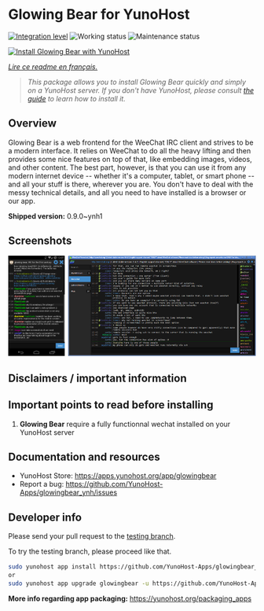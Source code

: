 <!--
N.B.: This README was automatically generated by https://github.com/YunoHost/apps/tree/master/tools/README-generator
It shall NOT be edited by hand.
-->

# Glowing Bear for YunoHost

[![Integration level](https://dash.yunohost.org/integration/glowingbear.svg)](https://dash.yunohost.org/appci/app/glowingbear) ![Working status](https://ci-apps.yunohost.org/ci/badges/glowingbear.status.svg) ![Maintenance status](https://ci-apps.yunohost.org/ci/badges/glowingbear.maintain.svg)

[![Install Glowing Bear with YunoHost](https://install-app.yunohost.org/install-with-yunohost.svg)](https://install-app.yunohost.org/?app=glowingbear)

*[Lire ce readme en français.](./README_fr.md)*

> *This package allows you to install Glowing Bear quickly and simply on a YunoHost server.
If you don't have YunoHost, please consult [the guide](https://yunohost.org/#/install) to learn how to install it.*

## Overview

Glowing Bear is a web frontend for the WeeChat IRC client and strives to be a modern interface. It relies on WeeChat to do all the heavy lifting and then provides some nice features on top of that, like embedding images, videos, and other content. The best part, however, is that you can use it from any modern internet device -- whether it's a computer, tablet, or smart phone -- and all your stuff is there, wherever you are. You don't have to deal with the messy technical details, and all you need to have installed is a browser or our app.

**Shipped version:** 0.9.0~ynh1

## Screenshots

![Screenshot of Glowing Bear](./doc/screenshots/screenshot.png)

## Disclaimers / important information

## Important points to read before installing

1. **Glowing Bear** require a fully functionnal wechat installed on your YunoHost server
## Documentation and resources

* YunoHost Store: <https://apps.yunohost.org/app/glowingbear>
* Report a bug: <https://github.com/YunoHost-Apps/glowingbear_ynh/issues>

## Developer info

Please send your pull request to the [testing branch](https://github.com/YunoHost-Apps/glowingbear_ynh/tree/testing).

To try the testing branch, please proceed like that.

``` bash
sudo yunohost app install https://github.com/YunoHost-Apps/glowingbear_ynh/tree/testing --debug
or
sudo yunohost app upgrade glowingbear -u https://github.com/YunoHost-Apps/glowingbear_ynh/tree/testing --debug
```

**More info regarding app packaging:** <https://yunohost.org/packaging_apps>
